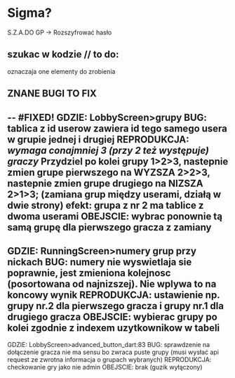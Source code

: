 # Sigma?

S.Z.A.DO GP -> Rozszyfrować hasło

## szukac w kodzie // to do:

oznaczaja one elementy do zrobienia

## ZNANE BUGI TO FIX

--
#FIXED!
GDZIE: LobbyScreen>grupy
BUG: tablica z id userow zawiera id tego samego usera w grupie jednej i drugiej
REPRODUKCJA: _wymaga conajmniej 3 (przy 2 też występuje) graczy_ Przydziel po kolei grupy 1>2>3, nastepnie zmien grupe pierwszego na WYZSZA 2>2>3, nastepnie zmien grupe drugiego na NIZSZA 2>1>3; (zamiana grup między userami, działą w dwie strony) efekt: grupa z nr 2 ma tablice z dwoma userami
OBEJSCIE: wybrac ponownie tą samą grupę dla pierwszego gracza z zamiany
--
GDZIE: RunningScreen>numery grup przy nickach
BUG: numery nie wyswietlaja sie poprawnie, jest zmieniona kolejnosc (posortowana od najnizszej). Nie wplywa to na koncowy wynik
REPRODUKCJA: ustawienie np. grupy nr.2 dla pierwszego gracza i grupy nr.1 dla drugiego gracza
OBEJSCIE: wybierac grupy po kolei zgodnie z indexem uzytkownikow w tabeli
--
GDZIE: LobbyScreen>advanced_button_dart:83
BUG: sprawdzenie na dołączenie gracza nie ma sensu bo zwraca puste grupy (musi wysłać api request ze zwrotna informacja o grupach wybranych)
REPRODUKCJA: checkowanie gry jako nie admin
OBEJSCIE: brak (guzik wyłączony)

